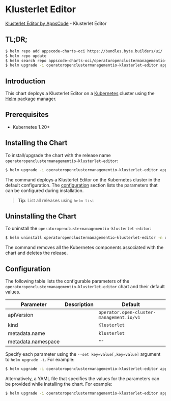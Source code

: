 # Klusterlet Editor

[Klusterlet Editor by AppsCode](https://appscode.com) - Klusterlet Editor

## TL;DR;

```bash
$ helm repo add appscode-charts-oci https://bundles.byte.builders/ui/
$ helm repo update
$ helm search repo appscode-charts-oci/operatoropenclustermanagementio-klusterlet-editor --version=v0.7.0
$ helm upgrade -i operatoropenclustermanagementio-klusterlet-editor appscode-charts-oci/operatoropenclustermanagementio-klusterlet-editor -n default --create-namespace --version=v0.7.0
```

## Introduction

This chart deploys a Klusterlet Editor on a [Kubernetes](http://kubernetes.io) cluster using the [Helm](https://helm.sh) package manager.

## Prerequisites

- Kubernetes 1.20+

## Installing the Chart

To install/upgrade the chart with the release name `operatoropenclustermanagementio-klusterlet-editor`:

```bash
$ helm upgrade -i operatoropenclustermanagementio-klusterlet-editor appscode-charts-oci/operatoropenclustermanagementio-klusterlet-editor -n default --create-namespace --version=v0.7.0
```

The command deploys a Klusterlet Editor on the Kubernetes cluster in the default configuration. The [configuration](#configuration) section lists the parameters that can be configured during installation.

> **Tip**: List all releases using `helm list`

## Uninstalling the Chart

To uninstall the `operatoropenclustermanagementio-klusterlet-editor`:

```bash
$ helm uninstall operatoropenclustermanagementio-klusterlet-editor -n default
```

The command removes all the Kubernetes components associated with the chart and deletes the release.

## Configuration

The following table lists the configurable parameters of the `operatoropenclustermanagementio-klusterlet-editor` chart and their default values.

|     Parameter      | Description |                       Default                       |
|--------------------|-------------|-----------------------------------------------------|
| apiVersion         |             | <code>operator.open-cluster-management.io/v1</code> |
| kind               |             | <code>Klusterlet</code>                             |
| metadata.name      |             | <code>klusterlet</code>                             |
| metadata.namespace |             | <code>""</code>                                     |


Specify each parameter using the `--set key=value[,key=value]` argument to `helm upgrade -i`. For example:

```bash
$ helm upgrade -i operatoropenclustermanagementio-klusterlet-editor appscode-charts-oci/operatoropenclustermanagementio-klusterlet-editor -n default --create-namespace --version=v0.7.0 --set apiVersion=operator.open-cluster-management.io/v1
```

Alternatively, a YAML file that specifies the values for the parameters can be provided while
installing the chart. For example:

```bash
$ helm upgrade -i operatoropenclustermanagementio-klusterlet-editor appscode-charts-oci/operatoropenclustermanagementio-klusterlet-editor -n default --create-namespace --version=v0.7.0 --values values.yaml
```
